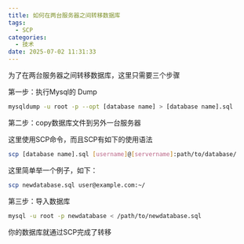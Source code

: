 ```yaml
---
title: 如何在两台服务器之间转移数据库
tags:
  - SCP
categories:
  - 技术
date: 2025-07-02 11:31:33
---
```


为了在两台服务器之间转移数据库，这里只需要三个步骤

第一步：执行Mysql的 Dump

```bash
mysqldump -u root -p --opt [database name] > [database name].sql
```

第二步：copy数据库文件到另外一台服务器

这里使用SCP命令，而且SCP有如下的使用语法

```bash
scp [database name].sql [username]@[servername]:path/to/database/
```

这里简单举一个例子，如下：

```bash
scp newdatabase.sql user@example.com:~/
```

第三步：导入数据库

```bash
mysql -u root -p newdatabase < /path/to/newdatabase.sql
```

你的数据库就通过SCP完成了转移


